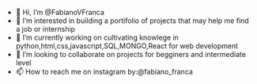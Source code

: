 - 👋 Hi, I’m @FabianoVFranca
- 👀 I’m interested in building a portifolio of projects that may help me find a job or internship
- 🌱 I’m currently working on cultivating knowlege in python,html,css,javascript,SQL,MONGO,React for web development
- 💞️ I’m looking to collaborate on projects for begginers and intermediate level
- 📫 How to reach me on instagram by:@fabiano_franca

<!---
FabianoVFranca/FabianoVFranca is a ✨ special ✨ repository because its `README.md` (this file) appears on your GitHub profile.
You can click the Preview link to take a look at your changes.
--->
